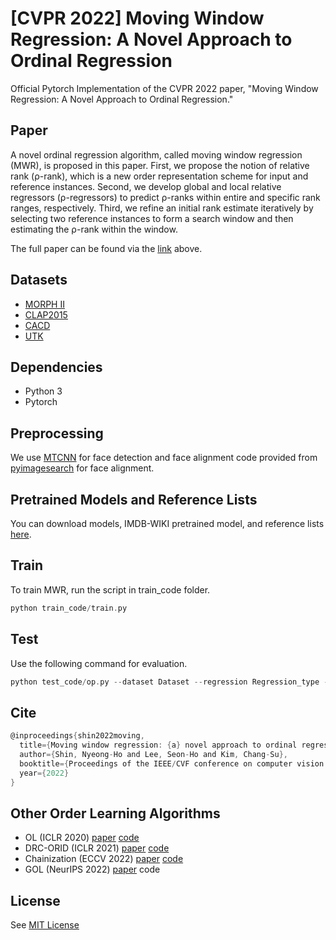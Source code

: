 [CVPR 2022] Moving Window Regression: A Novel Approach to Ordinal Regression
=============================================================================
Official Pytorch Implementation of the CVPR 2022 paper, "Moving Window Regression: A Novel Approach to Ordinal Regression."

Paper
-----------------------------------------------------------------------------
<!--[Moving Window Regression: A Novel Approach to Ordinal Regression]()-->
A novel ordinal regression algorithm, called moving window regression (MWR), is proposed in this paper. First, we propose the notion of relative rank (ρ-rank), which is a new order representation scheme for input and reference instances. Second, we develop global and local relative regressors (ρ-regressors) to predict ρ-ranks within entire and specific rank ranges, respectively. Third, we refine an initial rank estimate iteratively by selecting two reference instances to form a search window and then estimating the ρ-rank within the window. 

The full paper can be found via the [link](https://arxiv.org/abs/2203.13122) above.

<!--Please cite our paper if you use our code or dataset:-->

Datasets
-----------------------------------------------------------------------------
* [MORPH II](https://uncw.edu/oic/tech/morph.html)
* [CLAP2015](https://chalearnlap.cvc.uab.cat/dataset/18/description/)
* [CACD](https://bcsiriuschen.github.io/CARC/)
* [UTK](https://susanqq.github.io/UTKFace/)

Dependencies
-----------------------------------------------------------------------------
* Python 3
* Pytorch

Preprocessing
-----------------------------------------------------------------------------
We use [MTCNN](https://github.com/ipazc/mtcnn) for face detection and face alignment code provided from [pyimagesearch](https://pyimagesearch.com/2017/05/22/face-alignment-with-opencv-and-python/) for face alignment.

Pretrained Models and Reference Lists
-----------------------------------------------------------------------------
You can download models, IMDB-WIKI pretrained model, and reference lists [here](https://drive.google.com/drive/folders/1voOLN-_V6zzZTOmb8zKkT_2zBPjpliRm?usp=sharing).

Train
-----------------------------------------------------------------------------
To train MWR, run the script in train_code folder. 
```c
python train_code/train.py
```

Test
-----------------------------------------------------------------------------
Use the following command for evaluation.
```c
python test_code/op.py --dataset Dataset --regression Regression_type --experiment_setting Experimental_setting --im_path Image_path
```

Cite
-----------------------------------------------------------------------------
```c
@inproceedings{shin2022moving,
  title={Moving window regression: {a} novel approach to ordinal regression},
  author={Shin, Nyeong-Ho and Lee, Seon-Ho and Kim, Chang-Su},
  booktitle={Proceedings of the IEEE/CVF conference on computer vision and pattern recognition},
  year={2022}
}
```

Other Order Learning Algorithms
-----------------------------------------------------------------------------
* OL (ICLR 2020) [paper](https://openreview.net/pdf?id=HygsuaNFwr) [code](https://github.com/changsukim-ku/order-learning)
* DRC-ORID (ICLR 2021) [paper](https://openreview.net/pdf?id=Yz-XtK5RBxB) [code](https://github.com/seon92/DRC-ORID)
* Chainization (ECCV 2022) [paper](https://www.ecva.net/papers/eccv_2022/papers_ECCV/papers/136730199.pdf) [code](https://github.com/seon92/Chainization)
* GOL (NeurIPS 2022) [paper](https://openreview.net/pdf?id=agNTJU1QNw) code


License
-----------------------------------------------------------------------------
See [MIT License](https://github.com/nhshin-mcl/MWR/blob/main/LICENSE)

